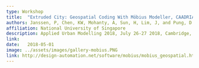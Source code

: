 ```yaml
---
type: Workshop
title:  "Extruded City: Geospatial Coding With Möbius Modeller, CAADRIA, 2018, Beijing, China"
authors: Janssen, P, Chen, KW, Mohanty, A, Sun, H, Lim, J, and Pung, D
affiliation: National University of Singapore
description: Applied Urban Modelling 2018, July 26-27 2018, Cambridge, UK, pp. (accepted).
link:
date:   2018-05-01
image: ../assets/images/gallery-mobius.PNG
link: http://design-automation.net/software/mobius/mobius_geospatial.html
---
```

